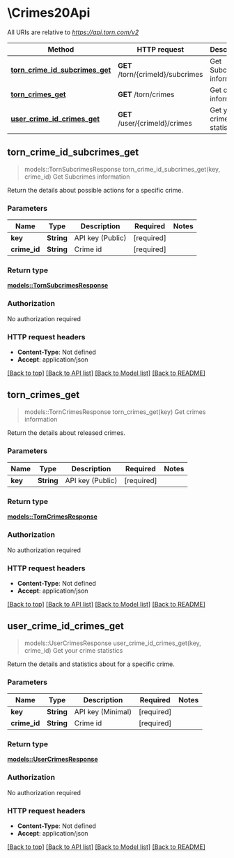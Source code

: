 # \Crimes20Api

All URIs are relative to *https://api.torn.com/v2*

Method | HTTP request | Description
------------- | ------------- | -------------
[**torn_crime_id_subcrimes_get**](Crimes20Api.md#torn_crime_id_subcrimes_get) | **GET** /torn/{crimeId}/subcrimes | Get Subcrimes information
[**torn_crimes_get**](Crimes20Api.md#torn_crimes_get) | **GET** /torn/crimes | Get crimes information
[**user_crime_id_crimes_get**](Crimes20Api.md#user_crime_id_crimes_get) | **GET** /user/{crimeId}/crimes | Get your crime statistics



## torn_crime_id_subcrimes_get

> models::TornSubcrimesResponse torn_crime_id_subcrimes_get(key, crime_id)
Get Subcrimes information

Return the details about possible actions for a specific crime.

### Parameters


Name | Type | Description  | Required | Notes
------------- | ------------- | ------------- | ------------- | -------------
**key** | **String** | API key (Public) | [required] |
**crime_id** | **String** | Crime id | [required] |

### Return type

[**models::TornSubcrimesResponse**](TornSubcrimesResponse.md)

### Authorization

No authorization required

### HTTP request headers

- **Content-Type**: Not defined
- **Accept**: application/json

[[Back to top]](#) [[Back to API list]](../README.md#documentation-for-api-endpoints) [[Back to Model list]](../README.md#documentation-for-models) [[Back to README]](../README.md)


## torn_crimes_get

> models::TornCrimesResponse torn_crimes_get(key)
Get crimes information

Return the details about released crimes.

### Parameters


Name | Type | Description  | Required | Notes
------------- | ------------- | ------------- | ------------- | -------------
**key** | **String** | API key (Public) | [required] |

### Return type

[**models::TornCrimesResponse**](TornCrimesResponse.md)

### Authorization

No authorization required

### HTTP request headers

- **Content-Type**: Not defined
- **Accept**: application/json

[[Back to top]](#) [[Back to API list]](../README.md#documentation-for-api-endpoints) [[Back to Model list]](../README.md#documentation-for-models) [[Back to README]](../README.md)


## user_crime_id_crimes_get

> models::UserCrimesResponse user_crime_id_crimes_get(key, crime_id)
Get your crime statistics

Return the details and statistics about for a specific crime.

### Parameters


Name | Type | Description  | Required | Notes
------------- | ------------- | ------------- | ------------- | -------------
**key** | **String** | API key (Minimal) | [required] |
**crime_id** | **String** | Crime id | [required] |

### Return type

[**models::UserCrimesResponse**](UserCrimesResponse.md)

### Authorization

No authorization required

### HTTP request headers

- **Content-Type**: Not defined
- **Accept**: application/json

[[Back to top]](#) [[Back to API list]](../README.md#documentation-for-api-endpoints) [[Back to Model list]](../README.md#documentation-for-models) [[Back to README]](../README.md)

